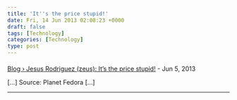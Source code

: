 ```yaml
---
title: 'It''s the price stupid!'
date: Fri, 14 Jun 2013 02:08:23 +0000
draft: false
tags: [Technology]
categories: [Technology]
type: post
---
```



#### 
[Blog &rsaquo; Jesus Rodriguez (zeus): It’s the price stupid!](http://ubunteroz.freeserver.me/2013/06/jesus-rodriguez-zeus-its-the-price-stupid/ "") - <time datetime="2013-06-14 02:07:00">Jun 5, 2013</time>

\[…\] Source: Planet Fedora \[…\]
<hr />
